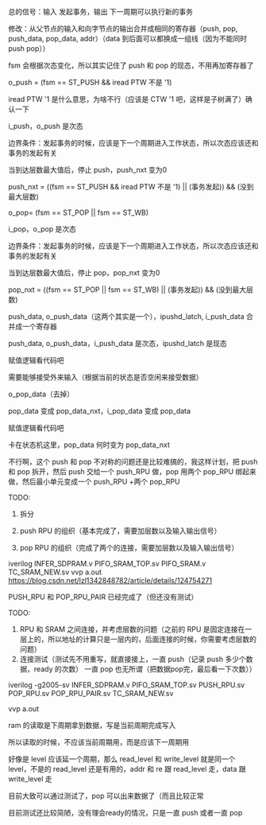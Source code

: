 总的信号：输入 发起事务，输出 下一周期可以执行新的事务

修改：从父节点的输入和向字节点的输出合并成相同的寄存器（push, pop, push_data, pop_data, addr）（data 到后面可以都换成一组线（因为不能同时 push pop））



fsm 会根据次态变化，所以其实记住了 push 和 pop 的现态，不用再加寄存器了



o_push = (fsm == ST_PUSH && iread PTW 不是 '1)

iread PTW '1 是什么意思，为啥不行（应该是 CTW '1 吧，这样是子树满了）确认一下

i_push，o_push 是次态

边界条件：发起事务的时候，应该是下一个周期进入工作状态，所以次态应该还和事务的发起有关

当到达层数最大值后，停止 push，push_nxt 变为0

push_nxt = ((fsm == ST_PUSH && iread PTW 不是 '1) || (事务发起)) && (没到最大层数)



o_pop= (fsm == ST_POP || fsm == ST_WB)

i_pop，o_pop 是次态

边界条件：发起事务的时候，应该是下一个周期进入工作状态，所以次态应该还和事务的发起有关

当到达层数最大值后，停止 pop，pop_nxt 变为0

pop_nxt = ((fsm == ST_POP || fsm == ST_WB) || (事务发起)) && (没到最大层数)



push_data, o_push_data（这两个其实是一个），ipushd_latch, i_push_data 合并成一个寄存器

push_data, o_push_data，i_push_data 是次态，ipushd_latch 是现态

赋值逻辑看代码吧

需要能够接受外来输入（根据当前的状态是否空闲来接受数据）



o_pop_data（去掉）

pop_data 变成 pop_data_nxt，i_pop_data 变成 pop_data

赋值逻辑看代码吧

卡在状态机这里，pop_data 何时变为 pop_data_nxt





不行啊，这个 push 和 pop 不对称的问题还是比较难搞的，我这样计划，把 push 和 pop 拆开，然后 push 交给一个 push_RPU 做，pop 用两个 pop_RPU 绑起来做，然后最小单元变成一个 push_RPU +两个 pop_RPU

TODO:

1. 拆分

2. push RPU 的组织（基本完成了，需要加层数以及输入输出信号）
3. pop RPU 的组织（完成了两个的连接，需要加层数以及输入输出信号）


iverilog INFER_SDPRAM.v PIFO_SRAM_TOP.sv PIFO_SRAM.v TC_SRAM_NEW.sv
vvp a.out
https://blog.csdn.net/lzl1342848782/article/details/124754271



PUSH_RPU 和 POP_RPU_PAIR 已经完成了（但还没有测试）

TODO: 

1. RPU 和 SRAM 之间连接，并考虑层数的问题（之前的 RPU 是固定连接在一层上的，所以地址的计算只是一层内的，后面连接的时候，你需要考虑层数的问题）
2. 连接测试（测试先不用重写，就直接接上，一直 push（记录 push 多少个数据，ready 的次数） 一直 pop 也无所谓（把数据pop完，最后看一下次数））

iverilog -g2005-sv INFER_SDPRAM.v PIFO_SRAM_TOP.sv PUSH_RPU.sv POP_RPU.sv POP_RPU_PAIR.sv TC_SRAM_NEW.sv

vvp a.out

ram 的读取是下周期拿到数据，写是当前周期完成写入

所以读取的时候，不应该当前周期用，而是应该下一周期用

好像是 level 应该延一个周期，那么 read_level 和 write_level 就是同一个 level，不是的 read_level 还是有用的，addr 和 re 跟 read_level 走，data 跟 write_level 走


目前大致可以通过测试了，pop 可以出来数据了（而且比较正常

目前测试还比较简陋，没有理会ready的情况，只是一直 push 或者一直 pop


